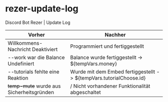 # rezer-update-log
Discord Bot Rezer | Update Log 

Vorher | Nachher
------------ | -------------
Willkommens-Nachricht Deaktiviert | Programmiert und fertiggestellt
--work war die Balance Undefiniert | Balance wurde fertiggestellt -> ${tempVars.money} 
--tutorials fehlte eine Reaktion | Wurde mit dem Embed fertiggestellt -> ${tempVars.tutorialChoose.id}
~~temp-mute~~ wurde aus Sicherheitsgründen | / Nicht vorhandener Funktionalität  abgeschaltet 

